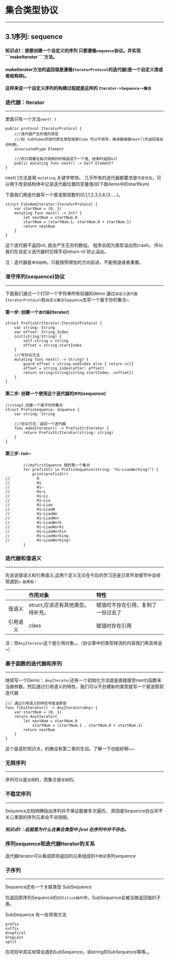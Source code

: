 # 集合类型协议
---
##  3.1序列: sequence
#### 知识点1：想要创建一个自定义的序列 只要遵循```sequence```协议。并实现```makeIterator````方法。

#### makeIterator方法的返回值是遵循```IteratorProtocol```的迭代器(是一个自定义类或者结构体)。

#### 这样来说一个自定义序列的构建过程就是这样的  ```Iterator->Sequence->集合```


### 迭代器：Iterator 
---
里面只有一个方法```next( )```

	public protocol IteratorProtocol {
		///迭代器产生的值的类型
		///如 subViews的迭代原生类型就是View 可以不用写，编译器根据next()的返回值自动判断。
		associatedtype Element

		///你只需要在每次调用的时候返回下一个值，结束时返回nil
		public mutating func next() -> Self.Element?
	}

next( )方法是用 ```mutating``` 关键字修饰。 几乎所有的迭代器都要求是```可变状态```，可以用于改变结构体中记录迭代器位置的变量值(如下面demo中的startNum)


下面我们用迭代器写一个斐波那契数列(0,1,1,2,3,5,8,13.....)。

    struct FibsNumIterator:IteratorProtocol {
        var startNum = (0, 1)
        mutating func next() -> Int? {
            let nextNum = startNum.0
            startNum = (startNum.1, startNum.0 + startNum.1)
            return nextNum
        }
    }

这个迭代器不返回nil, 就会产生无穷的数组。 程序会因为类型溢出而crash。
所以我们在自定义迭代器时记得手动return nil 防止溢出。

注：迭代器是```单向结构```，只能按照增加的方向前进，不能倒退或者重置。


### 准守序列(sequence)协议
---
下面我们通过一个打印一个字符串所有前缀的demo 通过```自定义迭代器IteratorProtocol```和```自定义集合Sequence```去写一个属于你的集合~


#### 第一步: 创建一个```迭代器```(Iterator)

    struct PrefixStrIterator:IteratorProtocol {
        var string: String
        var offset: String.Index
        init(string:String) {
            self.string = string
            offset = string.startIndex
        }
        ///写协议方法
        mutating func next() -> String? {
            guard offset < string.endIndex else { return nil}
            offset = string.index(after: offset)
            return String(string[string.startIndex..<offset])
        }
    }

#### 第二步: 创建一个使用这个迭代器的```序列```(sequence)

    ///step2.创建一个属于你的集合
    struct PrefixSequence: Sequence {
        var string: String
        
        ///协议方法：返回一个迭代器
        func makeIterator() -> PrefixStrIterator {
            return PrefixStrIterator(string: string)
        }
    }

#### 第三步: run~ 

            ///myfirstSquence 我的第一个集合
            for prefixStr in PrefixSequence(string: "Hi~LiaoWorking!") {
                print(prefixStr)
    //            H
    //            Hi
    //            Hi~
    //            Hi~L
    //            Hi~Li
    //            Hi~Lia
    //            Hi~Liao
    //            Hi~LiaoW
    //            Hi~LiaoWo
    //            Hi~LiaoWor
    //            Hi~LiaoWork
    //            Hi~LiaoWorki
    //            Hi~LiaoWorkin
    //            Hi~LiaoWorking
    //            Hi~LiaoWorking!
            }

### 迭代器和值语义
---
先说说值语义和引用语义,这两个定义无论在今后的学习还是日常开发细节中会经常遇到~   ```敲黑板！```

|        |     作用对象         |           特性|
|:-------:|:------------- | :----------|
|   值语义  |     struct,应该还有其他类型。待补充。    |      赋值时不存在引用，复制了一份过去了|
|   引用语义  |     class    |      赋值时存在引用|
注：但```AnyIterator```这个是引用对象。。（协议章中的类型抹消的内容我们再具体说~）

### 基于函数的迭代器和序列
---
继续写一个Demo： ```AnyIterator```还有一个初始化方法就是直接接受next()函数来当做参数。然后通过引用语义的特性，我们可以不创建新的类型就写一个斐波那契迭代器

    /// 通过引用语义的特性写斐波那契
    func fibsIterator() -> AnyIterator<Any> {
        var startNum = (0, 1)
        return AnyIterator{
            let nextNum = startNum.0
                startNum = (startNum.1 , startNum.0 + startNum.1)
            return nextNum
        }
    }
这个是高阶知识点，的确没有第二章的生动。了解一下也挺好啊~~

### 无限序列
---
序列可以是```无限```的，而集合是```有限```的。

### 不稳定序列
---
Sequence文档明确指出序列并不保证能被多次遍历。
原因是Sequence协议并不关心里面的序列元素会不会销毁。

##### 知识点1：这就是为什么在集合类型中.first 在序列中并不存在。

### 序列sequence和迭代器Iterator的关系
迭代器Iterator可以看成即将返回的元素组成的```不稳定```序列sequence


### 子序列
---
Sequence还有一个关联类型 SubSequence

在返回原序列Sequence的```切片slice操作```中，SubSequence会被当做返回值的子类。 

SubSequence 有一些常用方法

    prefix 
    suffix
    dropFirst
    dropLast
    split

在项目中其实经常会遇到SubSequence，如string的SubSequence等等。。
